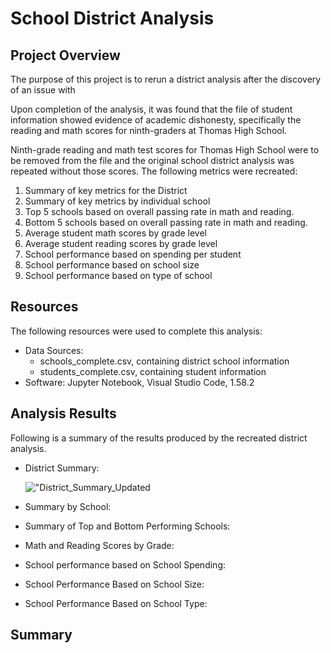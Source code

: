 # School District Analysis

## Project Overview
The purpose of this project is to rerun a district analysis after the discovery of an issue with 

Upon completion of the analysis, it was found that the file of student information showed evidence of academic dishonesty, specifically the reading and math scores for ninth-graders at Thomas High School.  

Ninth-grade reading and math test scores for Thomas High School were to be removed from the file and the original school district analysis was repeated without those scores. The following metrics were recreated: 

1.  Summary of key metrics for the District
1.  Summary of key metrics by individual school
1.  Top 5 schools based on overall passing rate in math and reading.
1.  Bottom 5 schools based on overall passing rate in math and reading.
1.  Average student math scores by grade level
1.  Average student reading scores by grade level
1.  School performance based on spending per student
1.  School performance based on school size
1.  School performance based on type of school


##  Resources
The following resources were used to complete this analysis:
- Data Sources:  
    - schools_complete.csv, containing district school information
    - students_complete.csv, containing student information
- Software:  Jupyter Notebook, Visual Studio Code, 1.58.2

## Analysis Results
Following is a summary of the results produced by the recreated district analysis.

- District Summary:

    !["District_Summary_Updated](Resources/"District_Summary_Updated.png")



- Summary by School:
- Summary of Top and Bottom Performing Schools:
- Math and Reading Scores by Grade:
- School performance based on School Spending:
- School Performance Based on School Size:
- School Performance Based on School Type:


 ## Summary
 